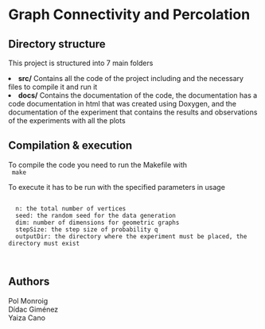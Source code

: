 # Graph Connectivity and Percolation




## Directory structure ##
This project is structured into 7 main folders
  <li><b>src/</b> Contains all the code of the project including and the necessary files to compile it
             and run it</li>
  <li><b>docs/</b> Contains the documentation of the code, the documentation has a code
              documentation in html that was created using Doxygen, and the documentation of the
              experiment that contains the results and observations of the experiments with
              all the plots</li>



## Compilation & execution ##
To compile the code you need to run  the Makefile with<br>
  ``` make```

To execute it has to be run with the specified parameters in usage<br>

  ``` Usage: ./program n seed outputDir

    n: the total number of vertices
    seed: the random seed for the data generation
    dim: number of dimensions for geometric graphs
    stepSize: the step size of probability q
    outputDir: the directory where the experiment must be placed, the directory must exist



  ```

## Authors ##
Pol Monroig<br>
Dídac Giménez<br>
Yaiza Cano <br>
